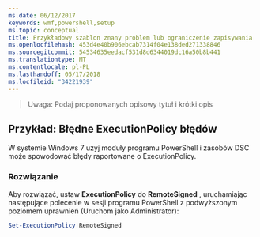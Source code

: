 ```yaml
---
ms.date: 06/12/2017
keywords: wmf,powershell,setup
ms.topic: conceptual
title: Przykładowy szablon znany problem lub ograniczenie zapisywania
ms.openlocfilehash: 453d4e40b906ebcab7314f04e138ded271338846
ms.sourcegitcommit: 54534635eedacf531d8d6344019dc16a50b8b441
ms.translationtype: MT
ms.contentlocale: pl-PL
ms.lasthandoff: 05/17/2018
ms.locfileid: "34221939"
---
```

>Uwaga: Podaj proponowanych opisowy tytuł i krótki opis

## <a name="example-erroneous-executionpolicy-errors"></a>Przykład: Błędne ExecutionPolicy błędów ##
W systemie Windows 7 użyj moduły programu PowerShell i zasobów DSC może spowodować błędy raportowane o ExecutionPolicy.

### <a name="resolution"></a>Rozwiązanie

Aby rozwiązać, ustaw **ExecutionPolicy** do **RemoteSigned** , uruchamiając następujące polecenie w sesji programu PowerShell z podwyższonym poziomem uprawnień (Uruchom jako Administrator):

```powershell
Set-ExecutionPolicy RemoteSigned
```
